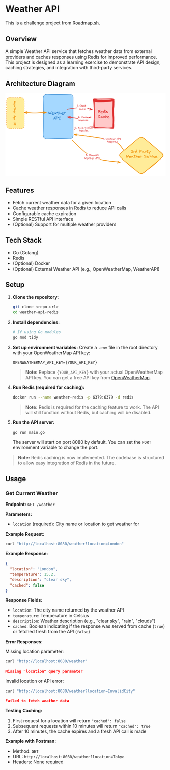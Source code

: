 # Weather API

This is a challenge project from [Roadmap.sh](https://roadmap.sh/projects/weather-api-wrapper-service).

## Overview
A simple Weather API service that fetches weather data from external providers and caches responses using Redis for improved performance. This project is designed as a learning exercise to demonstrate API design, caching strategies, and integration with third-party services.

## Architecture Diagram
![Architecture Diagram](assets/arch-diagrams.png)

## Features
- Fetch current weather data for a given location
- Cache weather responses in Redis to reduce API calls
- Configurable cache expiration
- Simple RESTful API interface
- (Optional) Support for multiple weather providers

## Tech Stack
- Go (Golang)
- Redis
- (Optional) Docker
- (Optional) External Weather API (e.g., OpenWeatherMap, WeatherAPI)

## Setup
1. **Clone the repository:**
   ```sh
   git clone <repo-url>
   cd weather-api-redis
   ```
2. **Install dependencies:**
   ```sh
   # If using Go modules
   go mod tidy
   ```
3. **Set up environment variables:**
   Create a `.env` file in the root directory with your OpenWeatherMap API key:
   ```
   OPENWEATHERMAP_API_KEY={YOUR_API_KEY}
   ```
   > **Note:** Replace `{YOUR_API_KEY}` with your actual OpenWeatherMap API key. You can get a free API key from [OpenWeatherMap](https://openweathermap.org/api).

4. **Run Redis (required for caching):**
   ```sh
   docker run --name weather-redis -p 6379:6379 -d redis
   ```
   > **Note:** Redis is required for the caching feature to work. The API will still function without Redis, but caching will be disabled.

5. **Run the API server:**
   ```sh
   go run main.go
   ```
   The server will start on port 8080 by default. You can set the `PORT` environment variable to change the port.

> **Note:** Redis caching is now implemented. The codebase is structured to allow easy integration of Redis in the future.

## Usage

### Get Current Weather

**Endpoint:** `GET /weather`

**Parameters:**
- `location` (required): City name or location to get weather for

**Example Request:**
```bash
curl "http://localhost:8080/weather?location=London"
```

**Example Response:**
```json
{
  "location": "London",
  "temperature": 15.2,
  "description": "clear sky",
  "cached": false
}
```

**Response Fields:**
- `location`: The city name returned by the weather API
- `temperature`: Temperature in Celsius
- `description`: Weather description (e.g., "clear sky", "rain", "clouds")
- `cached`: Boolean indicating if the response was served from cache (`true`) or fetched fresh from the API (`false`)

**Error Responses:**

Missing location parameter:
```bash
curl "http://localhost:8080/weather"
```
```json
Missing "location" query parameter
```

Invalid location or API error:
```bash
curl "http://localhost:8080/weather?location=InvalidCity"
```
```json
Failed to fetch weather data
```

**Testing Caching:**
1. First request for a location will return `"cached": false`
2. Subsequent requests within 10 minutes will return `"cached": true`
3. After 10 minutes, the cache expires and a fresh API call is made

**Example with Postman:**
- Method: `GET`
- URL: `http://localhost:8080/weather?location=Tokyo`
- Headers: None required